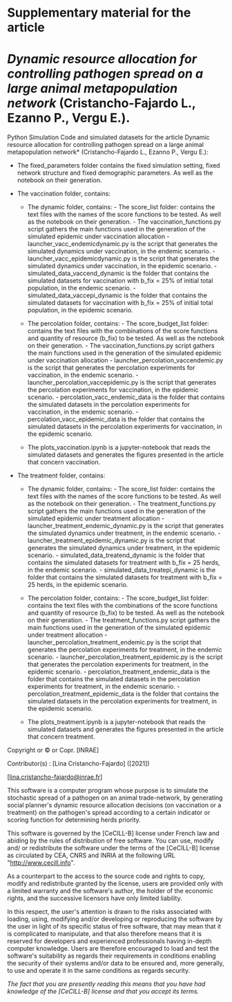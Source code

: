 # Supplementary material for the article
# *Dynamic resource allocation for controlling pathogen spread on a large animal metapopulation network* (Cristancho-Fajardo L., Ezanno P., Vergu E.).
Python Simulation Code and simulated datasets  for the article Dynamic resource allocation for controlling pathogen spread on a large animal metapopulation network* (Cristancho-Fajardo L., Ezanno P., Vergu E.):

- The fixed_parameters folder contains the fixed simulation setting, fixed network structure and fixed demographic parameters. As well as the notebook on their generation. 

- The vaccination folder, contains:

  - The dynamic folder, contains:
        -   The score_list folder: contains the text files with the names of the score functions to be tested. As well as the notebook on their generation. 
        - The vaccination_functions.py script gathers the main functions used in the generation of the simulated epidemic under vaccination allocation
        - launcher_vacc_endemicdynamic.py is the script that generates the simulated dynamics under vaccination, in the endemic scenario.
        - launcher_vacc_epidemicdynamic.py is the script that generates the simulated dynamics under vaccination, in the epidemic scenario.
        - simulated_data_vaccend_dynamic is the folder that contains the simulated datasets for vaccination with b_fix = 25\% of initial total population, in the           endemic scenario.
        - simulated_data_vaccepi_dynamic is the folder that contains the simulated datasets for vaccination with b_fix = 25\% of initial total population, in the           epidemic scenario.
  - The percolation folder, contains:
        - The score_budget_list folder: contains the text files with the combinations of the score functions and quantity of resource (b_fix) to be tested. 
          As well as the notebook on their generation. 
        - The vaccination_functions.py script gathers the main functions used in the generation of the simulated epidemic under vaccination allocation
        - launcher_percolation_vaccendemic.py is the script that generates the percolation experiments for vaccination, in the endemic scenario.
        - launcher_percolation_vaccepidemic.py is the script that generates the percolation experiments for vaccination, in the epidemic scenario.
        - percolation_vacc_endemic_data is the folder that contains the simulated datasets in the percolation experiments for vaccination,
          in the endemic scenario.
        - percolation_vacc_epidemic_data is the folder that contains the simulated datasets in the percolation experiments for vaccination,
          in the epidemic scenario.
          
  - The plots_vaccination.ipynb is a jupyter-notebook that reads the simulated datasets and generates the figures presented in the article that concern
    vaccination.


- The treatment folder, contains:

  - The dynamic folder, contains:
        - The score_list folder: contains the text files with the names of the score functions to be tested. As well as the notebook on their generation. 
        - The treatment_functions.py script gathers the main functions used in the generation of the simulated epidemic under treatment allocation
        - launcher_treatment_endemic_dynamic.py is the script that generates the simulated dynamics under treatment, in the endemic scenario.
        - launcher_treatment_epidemic_dynamic.py is the script that generates the simulated dynamics under treatment, in the epidemic scenario.
        - simulated_data_treatend_dynamic is the folder that contains the simulated datasets for treatment with b_fix = 25 herds, in the endemic scenario.
        - simulated_data_treatepi_dynamic is the folder that contains the simulated datasets for treatment with b_fix = 25 herds, in the epidemic scenario.
  - The percolation folder, contains:
        - The score_budget_list folder: contains the text files with the combinations of the score functions and quantity of resource (b_fix) to be tested. 
          As well as the notebook on their generation. 
        - The treatment_functions.py script gathers the main functions used in the generation of the simulated epidemic under treatment allocation
        - launcher_percolation_treatment_endemic.py is the script that generates the percolation experiments for treatment, in the endemic scenario.
        - launcher_percolation_treatment_epidemic.py is the script that generates the percolation experiments for treatment, in the epidemic scenario.
        - percolation_treatment_endemic_data is the folder that contains the simulated datasets in the percolation experiments for treatment,
          in the endemic scenario.
        - percolation_treatment_epidemic_data is the folder that contains the simulated datasets in the percolation experiments for treatment,
          in the epidemic scenario.
          
  - The plots_treatment.ipynb is a jupyter-notebook that reads the simulated datasets and generates the figures presented in the article that concern
    treatment.

Copyright or © or Copr. [INRAE]

Contributor(s) : [Lina Cristancho-Fajardo]  ([2021])

[lina.cristancho-fajardo@inrae.fr]

This software is a computer program whose purpose is to simulate the stochastic spread of a pathogen on an animal trade-network, by generating social planner's dynamic resource allocation decisions (on vaccination or a treatment) on the pathogen's spread according to a certain indicator or scoring function for determining herds priority. 

This software is governed by the [CeCILL-B] license under French law and
abiding by the rules of distribution of free software.  You can  use, 
modify and/ or redistribute the software under the terms of the [CeCILL-B]
license as circulated by CEA, CNRS and INRIA at the following URL
"http://www.cecill.info". 

As a counterpart to the access to the source code and  rights to copy,
modify and redistribute granted by the license, users are provided only
with a limited warranty  and the software's author,  the holder of the
economic rights,  and the successive licensors  have only  limited
liability. 

In this respect, the user's attention is drawn to the risks associated
with loading,  using,  modifying and/or developing or reproducing the
software by the user in light of its specific status of free software,
that may mean  that it is complicated to manipulate,  and  that  also
therefore means  that it is reserved for developers  and  experienced
professionals having in-depth computer knowledge. Users are therefore
encouraged to load and test the software's suitability as regards their
requirements in conditions enabling the security of their systems and/or 
data to be ensured and,  more generally, to use and operate it in the 
same conditions as regards security. 

*The fact that you are presently reading this means that you have had
knowledge of the [CeCILL-B] license and that you accept its terms.*
